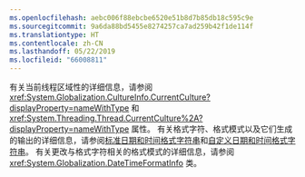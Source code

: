 ```yaml
---
ms.openlocfilehash: aebc006f88ebcbe6520e51b8d7b85db18c595c9e
ms.sourcegitcommit: 9a6da88bd5455e8274257ca7ad259b42f1de114f
ms.translationtype: HT
ms.contentlocale: zh-CN
ms.lasthandoff: 05/22/2019
ms.locfileid: "66008811"
---
```


有关当前线程区域性的详细信息，请参阅 <xref:System.Globalization.CultureInfo.CurrentCulture?displayProperty=nameWithType> 和 <xref:System.Threading.Thread.CurrentCulture%2A?displayProperty=nameWithType> 属性。 有关格式字符、格式模式以及它们生成的输出的详细信息，请参阅[标准日期和时间格式字符串](~/docs/standard/base-types/standard-date-and-time-format-strings.md)和[自定义日期和时间格式字符串](~/docs/standard/base-types/custom-date-and-time-format-strings.md)。 有关更改与格式字符相关的格式模式的详细信息，请参阅 <xref:System.Globalization.DateTimeFormatInfo> 类。  

